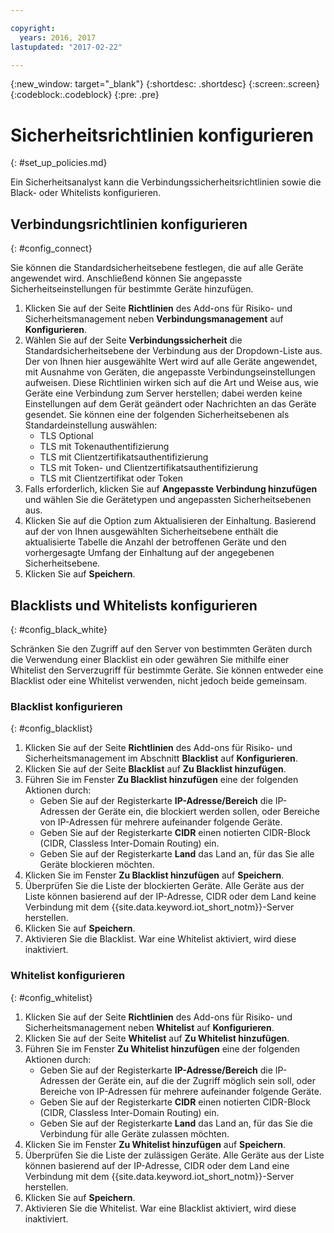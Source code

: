 ```yaml
---

copyright:
  years: 2016, 2017
lastupdated: "2017-02-22"

---
```


{:new_window: target="\_blank"}
{:shortdesc: .shortdesc}
{:screen:.screen}
{:codeblock:.codeblock}
{:pre: .pre}

# Sicherheitsrichtlinien konfigurieren
{: #set_up_policies.md}

Ein Sicherheitsanalyst kann die Verbindungssicherheitsrichtlinien sowie die Black- oder Whitelists konfigurieren.

## Verbindungsrichtlinien konfigurieren
{: #config_connect}

Sie können die Standardsicherheitsebene festlegen, die auf alle Geräte angewendet wird. Anschließend können Sie angepasste Sicherheitseinstellungen für bestimmte Geräte hinzufügen.

1. Klicken Sie auf der Seite **Richtlinien** des Add-ons für Risiko- und Sicherheitsmanagement neben **Verbindungsmanagement** auf **Konfigurieren**.
2. Wählen Sie auf der Seite **Verbindungssicherheit** die Standardsicherheitsebene der Verbindung aus der Dropdown-Liste aus. Der von Ihnen hier ausgewählte Wert wird auf alle Geräte angewendet, mit Ausnahme von Geräten, die angepasste Verbindungseinstellungen aufweisen. Diese Richtlinien wirken sich auf die Art und Weise aus, wie Geräte eine Verbindung zum Server herstellen; dabei werden keine Einstellungen auf dem Gerät geändert oder Nachrichten an das Geräte gesendet. Sie können eine der folgenden Sicherheitsebenen als Standardeinstellung auswählen:
    - TLS Optional
    - TLS mit Tokenauthentifizierung
    - TLS mit Clientzertifikatsauthentifizierung
    - TLS mit Token- und Clientzertifikatsauthentifizierung
    - TLS mit Clientzertifikat oder Token
3. Falls erforderlich, klicken Sie auf **Angepasste Verbindung hinzufügen** und wählen Sie die Gerätetypen und angepassten Sicherheitsebenen aus. 
3. Klicken Sie auf die Option zum Aktualisieren der Einhaltung. Basierend auf der von Ihnen ausgewählten Sicherheitsebene enthält die aktualisierte Tabelle die Anzahl der betroffenen Geräte und den vorhergesagte Umfang der Einhaltung auf der angegebenen Sicherheitsebene.
4. Klicken Sie auf **Speichern**.  

## Blacklists und Whitelists konfigurieren
{: #config_black_white}

Schränken Sie den Zugriff auf den Server von bestimmten Geräten durch die Verwendung einer Blacklist ein oder gewähren Sie mithilfe einer Whitelist den Serverzugriff für bestimmte Geräte. Sie können entweder eine Blacklist oder eine Whitelist verwenden, nicht jedoch beide gemeinsam.

### Blacklist konfigurieren
{: #config_blacklist}

1. Klicken Sie auf der Seite **Richtlinien** des Add-ons für Risiko- und Sicherheitsmanagement im Abschnitt **Blacklist** auf **Konfigurieren**.
2. Klicken Sie auf der Seite **Blacklist** auf **Zu Blacklist hinzufügen**.
3. Führen Sie im Fenster **Zu Blacklist hinzufügen** eine der folgenden Aktionen durch:
    - Geben Sie auf der Registerkarte **IP-Adresse/Bereich** die IP-Adressen der Geräte ein, die blockiert werden sollen, oder Bereiche von IP-Adressen für mehrere aufeinander folgende Geräte.
    - Geben Sie auf der Registerkarte **CIDR** einen notierten CIDR-Block (CIDR, Classless Inter-Domain Routing) ein.
    - Geben Sie auf der Registerkarte **Land** das Land an, für das Sie alle Geräte blockieren möchten.
4. Klicken Sie im Fenster **Zu Blacklist hinzufügen** auf **Speichern**.
5. Überprüfen Sie die Liste der blockierten Geräte. Alle Geräte aus der Liste können basierend auf der IP-Adresse, CIDR oder dem Land keine Verbindung mit dem {{site.data.keyword.iot_short_notm}}-Server herstellen.
6. Klicken Sie auf **Speichern**.
7. Aktivieren Sie die Blacklist. War eine Whitelist aktiviert, wird diese inaktiviert.

### Whitelist konfigurieren
{: #config_whitelist}

1. Klicken Sie auf der Seite **Richtlinien** des Add-ons für Risiko- und Sicherheitsmanagement neben **Whitelist** auf **Konfigurieren**.
2. Klicken Sie auf der Seite **Whitelist** auf **Zu Whitelist hinzufügen**.
3. Führen Sie im Fenster **Zu Whitelist hinzufügen** eine der folgenden Aktionen durch:
    - Geben Sie auf der Registerkarte **IP-Adresse/Bereich** die IP-Adressen der Geräte ein, auf die der Zugriff möglich sein soll, oder Bereiche von IP-Adressen für mehrere aufeinander folgende Geräte.
    - Geben Sie auf der Registerkarte **CIDR** einen notierten CIDR-Block (CIDR, Classless Inter-Domain Routing) ein.
    - Geben Sie auf der Registerkarte **Land** das Land an, für das Sie die Verbindung für alle Geräte zulassen möchten.
4. Klicken Sie im Fenster **Zu Whitelist hinzufügen** auf **Speichern**.
5. Überprüfen Sie die Liste der zulässigen Geräte. Alle Geräte aus der Liste können basierend auf der IP-Adresse, CIDR oder dem Land eine Verbindung mit dem {{site.data.keyword.iot_short_notm}}-Server herstellen.
6. Klicken Sie auf **Speichern**.
7. Aktivieren Sie die Whitelist. War eine Blacklist aktiviert, wird diese inaktiviert.
